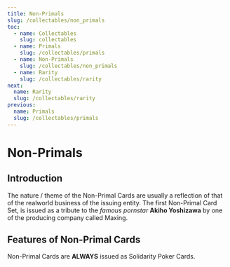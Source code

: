 ```yaml
---
title: Non-Primals 
slug: /collectables/non_primals 
toc:
  - name: Collectables 
    slug: collectables 
  - name: Primals
    slug: /collectables/primals 
  - name: Non-Primals 
    slug: /collectables/non_primals
  - name: Rarity 
    slug: /collectables/rarity
next: 
  name: Rarity 
  slug: /collectables/rarity
previous: 
  name: Primals
  slug: /collectables/primals 
---
```


# Non-Primals


## Introduction
The nature / theme of the Non-Primal Cards are usually a reflection of that of the realworld business of the issuing entity.
The first Non-Primal Card Set, is issued as a tribute to the _famous pornstar_ __Akiho Yoshizawa__ by one of the producing company called Maxing.

## Features of Non-Primal Cards
Non-Primal Cards are __ALWAYS__ issued as Solidarity Poker Cards.

